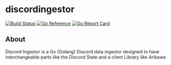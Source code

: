 # discordingestor

[![Build Status](https://cloud.drone.io/api/badges/SomethingBot/discordingestor/status.svg)](https://cloud.drone.io/SomethingBot/discordingestor)
[![Go Reference](https://pkg.go.dev/badge/github.com/SomethingBot/discordingestor.svg)](https://pkg.go.dev/github.com/SomethingBot/discordingestor)
[![Go Report Card](https://goreportcard.com/badge/github.com/SomethingBot/discordingestor)](https://goreportcard.com/report/github.com/SomethingBot/discordingestor)

## About

Discord Ingestor is a Go (Golang) Discord data ingestor designed to have interchangeable parts like the Discord State
and a client Library like Arikawa 